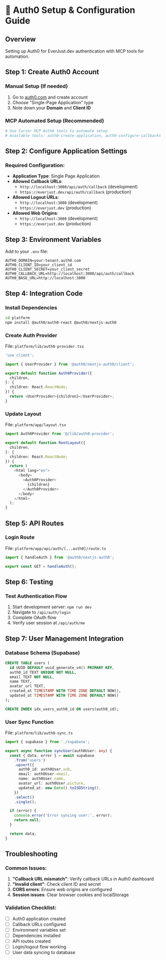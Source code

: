 # 🔐 Auth0 Setup & Configuration Guide

## Overview
Setting up Auth0 for EverJust.dev authentication with MCP tools for automation.

## Step 1: Create Auth0 Account

### Manual Setup (If needed)
1. Go to [auth0.com](https://auth0.com) and create account
2. Choose "Single-Page Application" type
3. Note down your **Domain** and **Client ID**

### MCP Automated Setup (Recommended)
```bash
# Use Cursor MCP Auth0 tools to automate setup
# Available tools: auth0-create-application, auth0-configure-callbacks
```

## Step 2: Configure Application Settings

### Required Configuration:
- **Application Type**: Single Page Application
- **Allowed Callback URLs**: 
  - `http://localhost:3000/api/auth/callback` (development)
  - `https://everjust.dev/api/auth/callback` (production)
- **Allowed Logout URLs**:
  - `http://localhost:3000` (development)  
  - `https://everjust.dev` (production)
- **Allowed Web Origins**:
  - `http://localhost:3000` (development)
  - `https://everjust.dev` (production)

## Step 3: Environment Variables

Add to your `.env` file:
```env
AUTH0_DOMAIN=your-tenant.auth0.com
AUTH0_CLIENT_ID=your_client_id
AUTH0_CLIENT_SECRET=your_client_secret
AUTH0_CALLBACK_URL=http://localhost:3000/api/auth/callback
AUTH0_BASE_URL=http://localhost:3000
```

## Step 4: Integration Code

### Install Dependencies
```bash
cd platform
npm install @auth0/auth0-react @auth0/nextjs-auth0
```

### Create Auth Provider
File: `platform/lib/auth0-provider.tsx`
```typescript
'use client';

import { UserProvider } from '@auth0/nextjs-auth0/client';

export default function Auth0Provider({
  children,
}: {
  children: React.ReactNode;
}) {
  return <UserProvider>{children}</UserProvider>;
}
```

### Update Layout
File: `platform/app/layout.tsx`
```typescript
import Auth0Provider from '@/lib/auth0-provider';

export default function RootLayout({
  children,
}: {
  children: React.ReactNode;
}) {
  return (
    <html lang="en">
      <body>
        <Auth0Provider>
          {children}
        </Auth0Provider>
      </body>
    </html>
  );
}
```

## Step 5: API Routes

### Login Route
File: `platform/app/api/auth/[...auth0]/route.ts`
```typescript
import { handleAuth } from '@auth0/nextjs-auth0';

export const GET = handleAuth();
```

## Step 6: Testing

### Test Authentication Flow
1. Start development server: `npm run dev`
2. Navigate to `/api/auth/login`
3. Complete OAuth flow
4. Verify user session at `/api/auth/me`

## Step 7: User Management Integration

### Database Schema (Supabase)
```sql
CREATE TABLE users (
  id UUID DEFAULT uuid_generate_v4() PRIMARY KEY,
  auth0_id TEXT UNIQUE NOT NULL,
  email TEXT NOT NULL,
  name TEXT,
  avatar_url TEXT,
  created_at TIMESTAMP WITH TIME ZONE DEFAULT NOW(),
  updated_at TIMESTAMP WITH TIME ZONE DEFAULT NOW()
);

CREATE INDEX idx_users_auth0_id ON users(auth0_id);
```

### User Sync Function
File: `platform/lib/auth0-sync.ts`
```typescript
import { supabase } from './supabase';

export async function syncUser(auth0User: any) {
  const { data, error } = await supabase
    .from('users')
    .upsert({
      auth0_id: auth0User.sub,
      email: auth0User.email,
      name: auth0User.name,
      avatar_url: auth0User.picture,
      updated_at: new Date().toISOString(),
    })
    .select()
    .single();

  if (error) {
    console.error('Error syncing user:', error);
    return null;
  }

  return data;
}
```

## Troubleshooting

### Common Issues:
1. **"Callback URL mismatch"**: Verify callback URLs in Auth0 dashboard
2. **"Invalid client"**: Check client ID and secret
3. **CORS errors**: Ensure web origins are configured
4. **Session issues**: Clear browser cookies and localStorage

### Validation Checklist:
- [ ] Auth0 application created
- [ ] Callback URLs configured
- [ ] Environment variables set
- [ ] Dependencies installed
- [ ] API routes created
- [ ] Login/logout flow working
- [ ] User data syncing to database